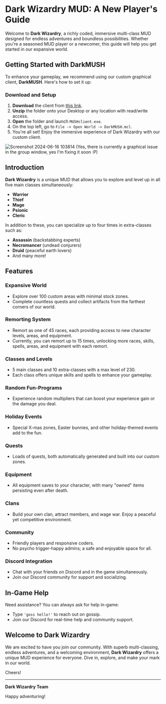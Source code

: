 # Dark Wizardry MUD: A New Player's Guide

Welcome to **Dark Wizardry**, a richly coded, immersive multi-class MUD designed for endless adventures and boundless possibilities. Whether you're a seasoned MUD player or a newcomer, this guide will help you get started in our expansive world.

## Getting Started with DarkMUSH

To enhance your gameplay, we recommend using our custom graphical client, **DarkMUSH**. Here's how to set it up:

### Download and Setup

1. **Download** the client from [this link](https://github.com/Coffee-Nerd/DarkMUSH/archive/refs/heads/main.zip).
2. **Unzip** the folder onto your Desktop or any location with read/write access.
3. **Open** the folder and launch `MUSHclient.exe`.
4. On the top left, go to `File -> Open World -> DarkMUSH.mcl`.
5. You're all set! Enjoy the immersive experience of Dark Wizardry with our custom client.

![Screenshot 2024-06-16 103814](https://github.com/Coffee-Nerd/DarkMUSH/assets/126441228/fa1207d5-7bc6-4973-98b6-64a58214b850)
(Yes, there is currently a graphical issue in the group window, yes I'm fixing it soon :P)


## Introduction

**Dark Wizardry** is a unique MUD that allows you to explore and level up in all five main classes simultaneously:

- **Warrior**
- **Thief**
- **Mage**
- **Psionic**
- **Cleric**

In addition to these, you can specialize up to four times in extra-classes such as:
- **Assassin** (backstabbing experts)
- **Necromancer** (undead conjurers)
- **Druid** (peaceful earth lovers)
- And many more!

## Features

### Expansive World
- Explore over 100 custom areas with minimal stock zones.
- Complete countless quests and collect artifacts from the farthest corners of our world.

### Remorting System
- Remort as one of 45 races, each providing access to new character levels, areas, and equipment.
- Currently, you can remort up to 15 times, unlocking more races, skills, spells, areas, and equipment with each remort.

### Classes and Levels
- 5 main classes and 10 extra-classes with a max level of 230.
- Each class offers unique skills and spells to enhance your gameplay.

### Random Fun-Programs
- Experience random multipliers that can boost your experience gain or the damage you deal.

### Holiday Events
- Special X-mas zones, Easter bunnies, and other holiday-themed events add to the fun.

### Quests
- Loads of quests, both automatically generated and built into our custom zones.

### Equipment
- All equipment saves to your character, with many "owned" items persisting even after death.

### Clans
- Build your own clan, attract members, and wage war. Enjoy a peaceful yet competitive environment.

### Community
- Friendly players and responsive coders.
- No psycho trigger-happy admins; a safe and enjoyable space for all.

### Discord Integration
- Chat with your friends on Discord and in the game simultaneously.
- Join our Discord community for support and socializing.

## In-Game Help

Need assistance? You can always ask for help in-game:
- Type `'goss hello!'` to reach out on gossip.
- Join our Discord for real-time help and community support.

## Welcome to Dark Wizardry

We are excited to have you join our community. With superb multi-classing, endless adventures, and a welcoming environment, **Dark Wizardry** offers a unique MUD experience for everyone. Dive in, explore, and make your mark in our world.

Cheers!

---

**Dark Wizardry Team**

Happy adventuring!
